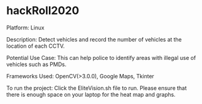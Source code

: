 # hackRoll2020
Platform: Linux

Description: Detect vehicles and record the number of vehicles at the location of each CCTV.

Potential Use Case: This can help police to identify areas with illegal use of vehicles such as PMDs.

Frameworks Used: OpenCV(>3.0.0), Google Maps, Tkinter

To run the project: Click the EliteVision.sh file to run. Please ensure that there is enough space on your laptop 
for the heat map and graphs.
